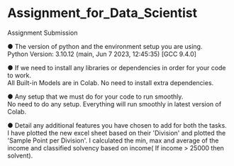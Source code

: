 # Assignment_for_Data_Scientist
Assignment Submission

● The version of python and the environment setup you are using. <br>
Python Version: 3.10.12 (main, Jun  7 2023, 12:45:35) [GCC 9.4.0]

● If we need to install any libraries or dependencies in order for your code to
work. <br>
All Built-in Models are in Colab. No need to install extra dependencies.


● Any setup that we must do for your code to run smoothly. <br>
No need to do any setup. Everything will run smoothly in latest version of Colab.


● Detail any additional features you have chosen to add for both the tasks.<br>
I have plotted the new excel sheet based on their 'Division' and plotted the 'Sample Point per Division'.
I calculated the min, max and average of the income and classified solvency based on income( If income > 25000 then solvent).
